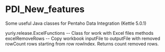 # PDI_New_features
Some useful Java classes for Pentaho Data Integration (Kettle 5.0.1)

yuriy.release.ExcelFunctions -- Class for work with Excel files
	methods
	excelRemoveRows -- Copy workbook inputFile to outputFile with removed rowCount rows starting from row rowIndex. Returns count removed rows.
